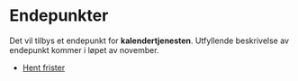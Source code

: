 # Endepunkter

Det vil tilbys et endepunkt for **kalendertjenesten**. Utfyllende beskrivelse av endepunkt kommer i løpet av november.

- [Hent frister](/kalendertjenester/01-endepunkter/hent-frister.md)
